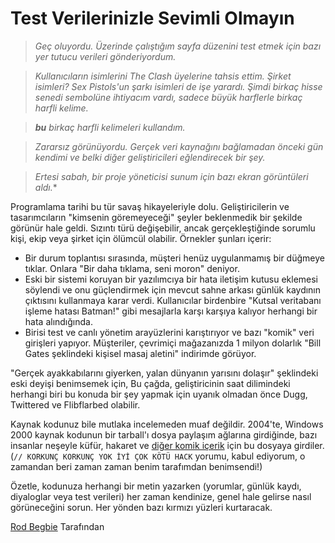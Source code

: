 # Test Verilerinizle Sevimli Olmayın

> *Geç oluyordu. Üzerinde çalıştığım sayfa düzenini test etmek için bazı yer tutucu verileri gönderiyordum.*

> *Kullanıcıların isimlerini The Clash üyelerine tahsis ettim. Şirket isimleri? Sex Pistols'un şarkı isimleri de işe yarardı. Şimdi birkaç hisse senedi sembolüne ihtiyacım vardı, sadece büyük harflerle birkaç harfli kelime.*

> ***bu** birkaç harfli kelimeleri kullandım.*

> *Zararsız görünüyordu. Gerçek veri kaynağını bağlamadan önceki gün kendimi ve belki diğer geliştiricileri eğlendirecek bir şey.*

> *Ertesi sabah, bir proje yöneticisi sunum için bazı ekran görüntüleri aldı.**

Programlama tarihi bu tür savaş hikayeleriyle dolu. Geliştiricilerin ve tasarımcıların "kimsenin göremeyeceği" şeyler beklenmedik bir şekilde görünür hale geldi. Sızıntı türü değişebilir, ancak gerçekleştiğinde sorumlu kişi, ekip veya şirket için ölümcül olabilir. Örnekler şunları içerir:

- Bir durum toplantısı sırasında, müşteri henüz uygulanmamış bir düğmeye tıklar. Onlara "Bir daha tıklama, seni moron" deniyor.
- Eski bir sistemi koruyan bir yazılımcıya bir hata iletişim kutusu eklemesi söylendi ve onu güçlendirmek için mevcut sahne arkası günlük kaydının çıktısını kullanmaya karar verdi. Kullanıcılar birdenbire "Kutsal veritabanı işleme hatası Batman!" gibi mesajlarla karşı karşıya kalıyor herhangi bir hata alındığında.
- Birisi test ve canlı yönetim arayüzlerini karıştırıyor ve bazı "komik" veri girişleri yapıyor. Müşteriler, çevrimiçi mağazanızda 1 milyon dolarlık "Bill Gates şeklindeki kişisel masaj aletini" indirimde görüyor.

"Gerçek ayakkabılarını giyerken, yalan dünyanın yarısını dolaşır" şeklindeki eski deyişi benimsemek için, Bu çağda, geliştiricinin saat dilimindeki herhangi biri bu konuda bir şey yapmak için uyanık olmadan önce Dugg, Twittered ve Flibflarbed olabilir.

Kaynak kodunuz bile mutlaka incelemeden muaf değildir. 2004'te, Windows 2000 kaynak kodunun bir tarball'ı dosya paylaşım ağlarına girdiğinde, bazı insanlar neşeyle küfür, hakaret ve [diğer komik içerik](http://www.kuro5hin.org/story/2004/2/15/71552/7795) için bu dosyaya girdiler. (`// KORKUNÇ KORKUNÇ YOK İYİ ÇOK KÖTÜ HACK` yorumu, kabul ediyorum, o zamandan beri zaman zaman benim tarafımdan benimsendi!)

Özetle, kodunuza herhangi bir metin yazarken (yorumlar, günlük kaydı, diyaloglar veya test verileri) her zaman kendinize, genel hale gelirse nasıl görüneceğini sorun. Her yönden bazı kırmızı yüzleri kurtaracak.

[Rod Begbie](http://programmer.97things.oreilly.com/wiki/index.php/Rod_Begbie) Tarafından